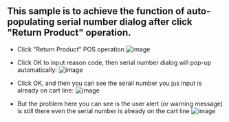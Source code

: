 
## This sample is to achieve the function of auto-populating serial number dialog after click "Return Product" operation.
- Click "Return Product" POS  operation
![image](https://user-images.githubusercontent.com/14832260/224613140-3e188efc-eb8a-42bc-97da-5a3e3509a8b4.png)
- Click OK to input reason code, then serial number dialog will pop-up automatically:
![image](https://user-images.githubusercontent.com/14832260/224613382-c15a3552-616f-40d1-a5b9-73b235ec8a32.png)
- Click OK, and then you can see the serail number you jus input is already on cart line:
![image](https://user-images.githubusercontent.com/14832260/224613559-9803528e-591f-4d19-be03-b13480bb350c.png)

- But the problem here you can see is the user alert (or warning message) is still there even the serial number is already on the cart line
![image](https://user-images.githubusercontent.com/14832260/224613660-10030b9e-67af-4917-8153-f4c962cb3ac2.png)
